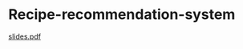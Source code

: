 # Recipe-recommendation-system
[slides.pdf](https://github.com/pushkarpawar15/Recipe-recommendation-system/files/12045528/RS_final_project.pdf)
